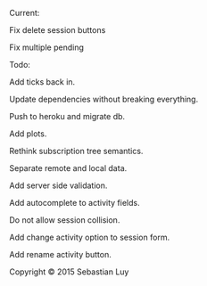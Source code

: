 Current:

Fix delete session buttons

Fix multiple pending


Todo:

Add ticks back in.

Update dependencies without breaking everything.

Push to heroku and migrate db.

Add plots.

Rethink subscription tree semantics.

Separate remote and local data.

Add server side validation.

Add autocomplete to activity fields.

Do not allow session collision.

Add change activity option to session form.

Add rename activity button.

Copyright © 2015 Sebastian Luy
